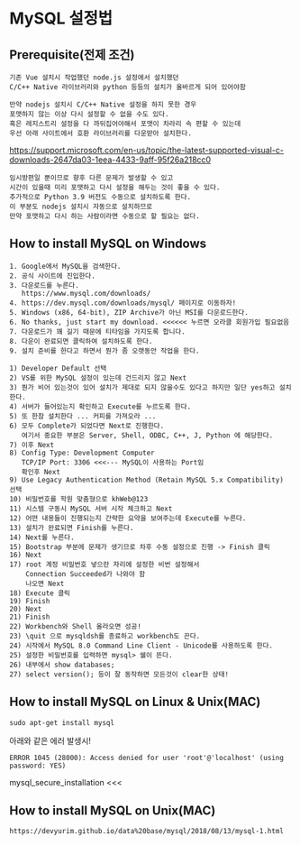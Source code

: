 # MySQL 설정법

## Prerequisite(전제 조건)

```make
기존 Vue 설치시 작업했던 node.js 설정에서 설치했던
C/C++ Native 라이브러리와 python 등등의 설치가 올바르게 되어 있어야함

만약 nodejs 설치시 C/C++ Native 설정을 하지 못한 경우
포맷하지 않는 이상 다시 설정할 수 없을 수도 있다.
혹은 레지스트리 설정을 다 까뒤집어야해서 포맷이 차라리 속 편할 수 있는데
우선 아래 사이트에서 호환 라이브러리를 다운받아 설치한다.
```

https://support.microsoft.com/en-us/topic/the-latest-supported-visual-c-downloads-2647da03-1eea-4433-9aff-95f26a218cc0

```make
임시방편일 뿐이므로 향후 다른 문제가 발생할 수 있고
시간이 있을때 미리 포맷하고 다시 설정을 해두는 것이 좋을 수 있다.
추가적으로 Python 3.9 버전도 수동으로 설치하도록 한다.
이 부분도 nodejs 설치시 자동으로 설치하므로
만약 포맷하고 다시 하는 사람이라면 수동으로 할 필요는 없다.
```

## How to install MySQL on Windows

```make
1. Google에서 MySQL을 검색한다.
2. 공식 사이트에 진입한다.
3. 다운로드를 누른다.
   https://www.mysql.com/downloads/
4. https://dev.mysql.com/downloads/mysql/ 페이지로 이동하자!
5. Windows (x86, 64-bit), ZIP Archive가 아닌 MSI를 다운로드한다.
6. No thanks, just start my download. <<<<<< 누르면 오라클 회원가입 필요없음
7. 다운로드가 꽤 길기 때문에 티타임을 가지도록 합니다.
8. 다운이 완료되면 클릭하여 설치하도록 한다.
9. 설치 준비를 한다고 하면서 뭔가 좀 오랫동안 작업을 한다.

1) Developer Default 선택
2) VS를 위한 MySQL 설정이 있는데 건드리지 않고 Next
3) 뭔가 비어 있는것이 있어 설치가 제대로 되지 않을수도 있다고 하지만 일단 yes하고 설치한다.
4) 서버가 들어있는지 확인하고 Execute를 누르도록 한다.
5) 또 한참 설치한다 ... 커피를 가져오라 ...
6) 모두 Complete가 되었다면 Next로 진행한다.
   여기서 중요한 부분은 Server, Shell, ODBC, C++, J, Python 에 해당한다.
7) 이후 Next
8) Config Type: Development Computer
   TCP/IP Port: 3306 <<<--- MySQL이 사용하는 Port임
   확인후 Next
9) Use Legacy Authentication Method (Retain MySQL 5.x Compatibility) 선택
10) 비밀번호를 학원 맞춤형으로 khWeb@123
11) 시스템 구동시 MySQL 서버 시작 체크하고 Next
12) 어떤 내용들이 진행되는지 간략한 요약을 보여주는데 Execute를 누른다.
13) 설치가 완료되면 Finish를 누른다.
14) Next를 누른다.
15) Bootstrap 부분에 문제가 생기므로 차후 수동 설정으로 진행 -> Finish 클릭
16) Next
17) root 계정 비밀번호 넣으란 자리에 설정한 비번 설정해서
    Connection Succeeded가 나와야 함
    나오면 Next
18) Execute 클릭
19) Finish
20) Next
21) Finish
22) Workbench와 Shell 올라오면 성공!
23) \quit 으로 mysqldsh를 종료하고 workbench도 끈다.
24) 시작에서 MySQL 8.0 Command Line Client - Unicode를 사용하도록 한다.
25) 설정한 비밀번호를 입력하면 mysql> 쉘이 뜬다.
26) 내부에서 show databases;
27) select version(); 등이 잘 동작하면 모든것이 clear한 상태!
```

## How to install MySQL on Linux & Unix(MAC)

```make
sudo apt-get install mysql
```

아래와 같은 에러 발생시!  

```make
ERROR 1045 (28000): Access denied for user 'root'@'localhost' (using password: YES)
```

mysql_secure_installation <<<  

## How to install MySQL on Unix(MAC)

```make
https://devyurim.github.io/data%20base/mysql/2018/08/13/mysql-1.html
```
